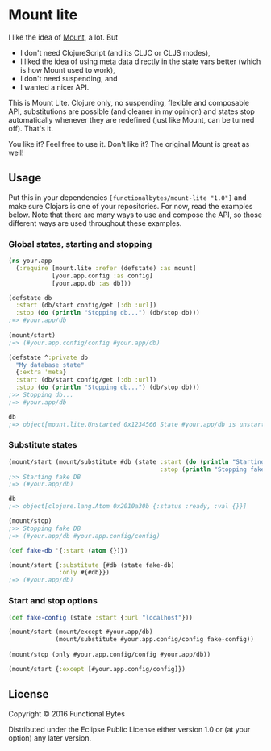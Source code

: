 # Mount lite

I like the idea of [Mount](https://github.com/tolitius/mount), a lot. But

* I don't need ClojureScript (and its CLJC or CLJS modes),
* I liked the idea of using meta data directly in the state vars better (which is how Mount used to work),
* I don't need suspending, and
* I wanted a nicer API.
 
This is Mount Lite. Clojure only, no suspending, flexible and composable API, substitutions are possible (and cleaner 
in my opinion) and states stop automatically whenever they are redefined (just like Mount, can be turned off). That's it.

You like it? Feel free to use it. Don't like it? The original Mount is great as well!

## Usage

Put this in your dependencies `[functionalbytes/mount-lite "1.0"]` and make sure Clojars is one of your repositories.
For now, read the examples below. Note that there are many ways to use and compose the API, so those different ways are used 
throughout these examples.

### Global states, starting and stopping

```clj
(ns your.app
  (:require [mount.lite :refer (defstate) :as mount]
            [your.app.config :as config]
            [your.app.db :as db]))

(defstate db 
  :start (db/start config/get [:db :url])
  :stop (do (println "Stopping db...") (db/stop db)))
;=> #your.app/db
  
(mount/start)
;=> (#your.app.config/config #your.app/db)

(defstate ^:private db
  "My database state"
  {:extra 'meta}
  :start (db/start config/get [:db :url])
  :stop (do (println "Stopping db...") (db/stop db)))
;>> Stopping db...
;=> #your.app/db

db
;=> object[mount.lite.Unstarted 0x1234566 State #your.app/db is unstarted]
```

### Substitute states

```clj
(mount/start (mount/substitute #db (state :start (do (println "Starting fake DB") (atom {}))
                                          :stop (println "Stopping fake DB"))))
;>> Starting fake DB
;=> (#your.app/db)

db
;=> object[clojure.lang.Atom 0x2010a30b {:status :ready, :val {}}]

(mount/stop)
;>> Stopping fake DB
;=> (#your.app/db #your.app.config/config)

(def fake-db '{:start (atom {})})

(mount/start {:substitute {#db (state fake-db)
              :only #{#db}})
;=> (#your.app/db)
```

### Start and stop options

```clj
(def fake-config (state :start {:url "localhost"}))

(mount/start (mount/except #your.app/db) 
             (mount/substitute #your.app.config/config fake-config))
              
(mount/stop (only #your.app.config/config #your.app/db))

(mount/start {:except [#your.app.config/config]})
```

## License

Copyright © 2016 Functional Bytes

Distributed under the Eclipse Public License either version 1.0 or (at
your option) any later version.
